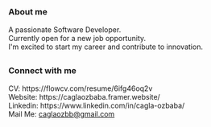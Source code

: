 ## <h3 align="start" >About me </h3> 

A passionate Software Developer. <br>
Currently open for a new job opportunity. <br>
I'm excited to start my career and contribute to innovation.

##
<h3 align="start" >Connect with me </h3> 
 CV: https://flowcv.com/resume/6ifg46oq2v <br>
 Website: https://caglaozbaba.framer.website/ <br>
 Linkedin: https://www.linkedin.com/in/cagla-ozbaba/ <br>
 Mail Me: <a href="mailto:caglaozbb@gmail.com?">caglaozbb@gmail.com</a> <br>  <br> 

